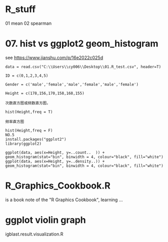# R_stuff

01 mean
02 spearman


# 07. hist vs ggplot2 geom_histogram
see https://www.jianshu.com/p/16e2022c025d
```
data = read.csv("C:\\Users\\cy006\\Desktop\\01.R_test.csv", header=T)

ID = c(0,1,2,3,4,5)

Gender = c('male','female','male','female','male','female')

Height = c(178,156,170,158,168,155)

次数直方图或频数直方图，

hist(Height,freq = T)

频率直方图

hist(Height,freq = F)
NO.5
install.packages("ggplot2")
library(ggplot2)

ggplot(data, aes(x=Height, y=..count..  )) + geom_histogram(stat="bin", binwidth = 4, colour="black", fill="white")
ggplot(data, aes(x=Height, y=..density..)) + geom_histogram(stat="bin", binwidth = 4, colour="black", fill="white")
```

# R_Graphics_Cookbook.R

is a book note of the "R Graphics Cookbook", learning ...


# ggplot violin graph

igblast.result.visualization.R
```

```
